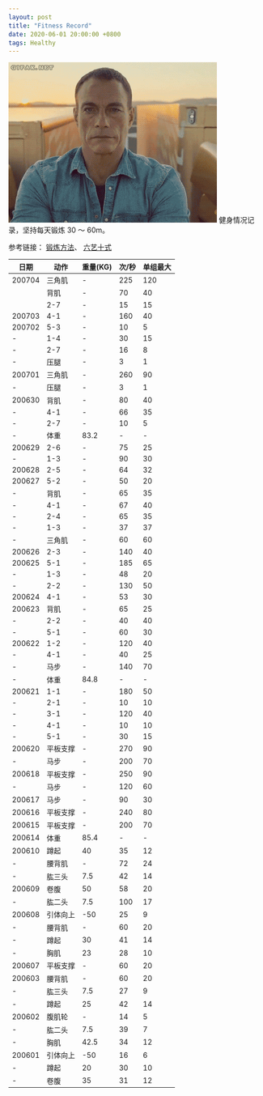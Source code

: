 ```yaml
---
layout: post
title: "Fitness Record"
date: 2020-06-01 20:00:00 +0800
tags: Healthy
---
```


![Fitness](/assets/images/2020-06-01-Fitness_Record_1.gif)
健身情况记录，坚持每天锻炼 30 ～ 60m。

参考链接：
[锻炼方法](/2020/06/07/Lose_Weight/)、
[六艺十式](/2020/06/20/Convict_Conditioning/#%E7%AC%AC%E4%BA%8C%E9%83%A8%E5%88%86%E5%85%AD%E8%89%BA)

| 日期   | 动作     | 重量(KG) | 次/秒 | 单组最大 |
| ------ | -------- | -------- | ----- | -------- |
| 200704 | 三角肌   | -        | 225   | 120      |
|        | 背肌     | -        | 70    | 40       |
|        | 2-7      | -        | 15    | 15       |
| 200703 | 4-1      | -        | 160   | 40       |
| 200702 | 5-3      | -        | 10    | 5        |
| -      | 1-4      | -        | 30    | 15       |
| -      | 2-7      | -        | 16    | 8        |
| -      | 压腿     | -        | 3     | 1        |
| 200701 | 三角肌   | -        | 260   | 90       |
| -      | 压腿     | -        | 3     | 1        |
| 200630 | 背肌     | -        | 80    | 40       |
| -      | 4-1      | -        | 66    | 35       |
| -      | 2-7      | -        | 10    | 5        |
| -      | 体重     | 83.2     | -     | -        |
| 200629 | 2-6      | -        | 75    | 25       |
| -      | 1-3      | -        | 90    | 30       |
| 200628 | 2-5      | -        | 64    | 32       |
| 200627 | 5-2      | -        | 50    | 20       |
| -      | 背肌     | -        | 65    | 35       |
| -      | 4-1      | -        | 67    | 40       |
| -      | 2-4      | -        | 65    | 35       |
| -      | 1-3      | -        | 37    | 37       |
| -      | 三角肌   | -        | 60    | 60       |
| 200626 | 2-3      | -        | 140   | 40       |
| 200625 | 5-1      | -        | 185   | 65       |
| -      | 1-3      | -        | 48    | 20       |
| -      | 2-2      | -        | 130   | 50       |
| 200624 | 4-1      | -        | 53    | 30       |
| 200623 | 背肌     | -        | 65    | 25       |
| -      | 2-2      | -        | 40    | 40       |
| -      | 5-1      | -        | 60    | 30       |
| 200622 | 1-2      | -        | 120   | 40       |
| -      | 4-1      | -        | 40    | 25       |
| -      | 马步     | -        | 140   | 70       |
| -      | 体重     | 84.8     | -     | -        |
| 200621 | 1-1      | -        | 180   | 50       |
| -      | 2-1      | -        | 10    | 10       |
| -      | 3-1      | -        | 120   | 40       |
| -      | 4-1      | -        | 10    | 10       |
| -      | 5-1      | -        | 30    | 15       |
| 200620 | 平板支撑 | -        | 270   | 90       |
| -      | 马步     | -        | 200   | 70       |
| 200618 | 平板支撑 | -        | 250   | 90       |
| -      | 马步     | -        | 120   | 60       |
| 200617 | 马步     | -        | 90    | 30       |
| 200616 | 平板支撑 | -        | 240   | 80       |
| 200615 | 平板支撑 | -        | 200   | 70       |
| 200614 | 体重     | 85.4     | -     | -        |
| 200610 | 蹲起     | 40       | 35    | 12       |
| -      | 腰背肌   | -        | 72    | 24       |
| -      | 肱三头   | 7.5      | 42    | 14       |
| 200609 | 卷腹     | 50       | 58    | 20       |
| -      | 肱二头   | 7.5      | 100   | 17       |
| 200608 | 引体向上 | -50      | 25    | 9        |
| -      | 腰背肌   | -        | 60    | 20       |
| -      | 蹲起     | 30       | 41    | 14       |
| -      | 胸肌     | 23       | 28    | 10       |
| 200607 | 平板支撑 | -        | 60    | 20       |
| 200603 | 腰背肌   | -        | 60    | 20       |
| -      | 肱三头   | 7.5      | 27    | 9        |
| -      | 蹲起     | 25       | 42    | 14       |
| 200602 | 腹肌轮   | -        | 14    | 5        |
| -      | 肱二头   | 7.5      | 39    | 7        |
| -      | 胸肌     | 42.5     | 34    | 12       |
| 200601 | 引体向上 | -50      | 16    | 6        |
| -      | 蹲起     | 20       | 30    | 10       |
| -      | 卷腹     | 35       | 31    | 12       |
